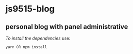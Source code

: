 # js9515-blog
 personal blog with panel administrative
---


*To install the dependencies* use:
```
yarn OR npm install
```